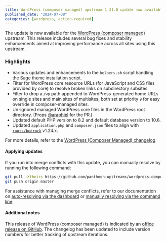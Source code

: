 ```yaml
---
title: WordPress (composer managed) upstream 1.31.0 update now available
published_date: "2024-07-08"
categories: [wordpress, action-required]
---
```


The update is now available for the [WordPress (composer managed)](/guides/wordpress-composer/wordpress-composer-managed) upstream. This release includes several bug fixes and stability enhancements aimed at improving performance across all sites using this upstream.

### Highlights
* Various updates and enhancements to the `helpers.sh` script handling the Sage theme installation script.
* Filter for WordPress core resource URLs (for JavaScript and CSS files provided by core) to resolve broken links on subdirectory subsites.
* Filter to drop a `/wp` path appended to WordPress-generated home URLs on single sites and main sites of multisites, both set at priority `9` for easy override in composer-managed sites.
* Un-ignored managed WordPress core files in the WordPress root directory. (Props [@araphiel](https://github.com/araphiel) for the PR.)
* Updated default PHP version to 8.2 and default database version to 10.6. 
* Updated `application.php` and `composer.json` files to align with [`roots/bedrock`](https://github.com/roots/bedrock) v1.24.x. 

For more details, refer to the [WordPress (Composer Managed) changelog](https://github.com/pantheon-systems/wordpress-composer-managed/blob/default/CHANGELOG.md).

#### Applying updates

If you run into merge conflicts with this update, you can manually resolve by running the following command:

```bash
git pull -Xtheirs https://github.com/pantheon-upstreams/wordpress-composer-managed.git main
git push origin master
```

For assistance with managing merge conflicts, refer to our documentation on [auto-resolving via the dashboard](https://docs.pantheon.io/core-updates#apply-upstream-updates-manually-from-the-command-line-to-resolve-merge-conflicts) or [manually resolving via the command line](https://docs.pantheon.io/guides/git/resolve-merge-conflicts).

#### Additional notes
This release of WordPress (composer managed) is indicated by an [office release on GitHub](https://github.com/pantheon-systems/wordpress-composer-managed/releases). The changelog has been updated to include version numbers for better tracking of upstream iterations.
